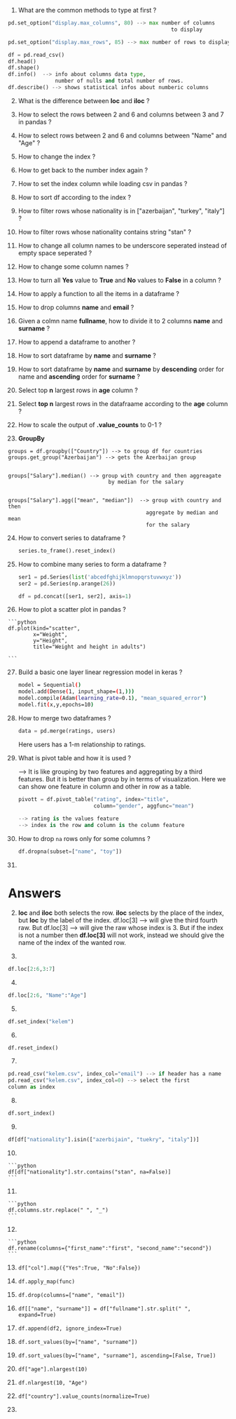1. What are the common methods to type at first ?

```python
pd.set_option("display.max_columns", 80) --> max number of columns 
                                                    to display

pd.set_option("display.max_rows", 85) --> max number of rows to display

df = pd.read_csv()
df.head()
df.shape()
df.info()  --> info about columns data type, 
               number of nulls and total number of rows.
df.describe() --> shows statistical infos about numberic columns
```

2. What is the difference between **loc** and **iloc** ?

3. How to select the rows between 2 and 6 and columns between 3 and 7 in pandas ?

4. How to select rows between 2 and 6 and columns between "Name" and "Age" ?

5. How to change the index ?

6. How to get back to the number index again ?

7. How to set the index column while loading csv in pandas ?

8. How to sort df according to the index ?

9. How to filter rows whose nationality is in ["azerbaijan", "turkey", "italy"] ? 

10. How to filter rows whose nationality contains string "stan" ?

11. How to change all column names to be underscore seperated instead of empty space seperated ?

12. How to change some column names ?

13. How to turn all **Yes** value to **True** and **No** values to **False** in a column ?

14. How to apply a function to all the items in a dataframe ?

15. How to drop columns **name** and **email** ?

16. Given a colmn name **fullname**, how to divide it to 2 columns **name** and **surname** ?

17. How to append a dataframe to another ?

18. How to sort dataframe by **name** and **surname** ?

19. How to sort dataframe by **name** and **surname** by **descending** order for name and **ascending** order for **surname** ? 

20. Select top **n** largest rows in **age** column ?

21. Select **top n** largest rows in the datafraame according to the **age** column ?

22. How to scale the output of **.value\_counts** to 0-1 ?

23. **GroupBy**

```
groups = df.groupby(["Country"]) --> to group df for countries
groups.get_group("Azerbaijan") --> gets the Azerbaijan group


groups["Salary"].median() --> group with country and then aggreagate 
                                by median for the salary


groups["Salary"].agg(["mean", "median"])  --> group with country and then
                                            aggregate by median and mean
                                            for the salary
```

24. How to convert series to dataframe ?

    ```python
    series.to_frame().reset_index()
    ```

25. How to combine many series to form a dataframe ?

    ```python
    ser1 = pd.Series(list('abcedfghijklmnopqrstuvwxyz'))
    ser2 = pd.Series(np.arange(26))
    
    df = pd.concat([ser1, ser2], axis=1)
    ```

26.  How to plot a scatter plot in pandas ?

    ```python
    df.plot(kind="scatter",
            x="Weight",
            y="Height",
            title="Weight and height in adults")
    
    ```

27. Build a basic one layer linear regression model in keras ?

    ```bash
    model = Sequential()
    model.add(Dense(1, input_shape=(1,)))
    model.compile(Adam(learning_rate=0.1), "mean_squared_error")
    model.fit(x,y,epochs=10)
    ```

28. How to merge two dataframes ?

    ```python
    data = pd.merge(ratings, users)
    ```

    Here users has a 1-m relationship to ratings.

29. What is pivot table and how it is used ?

    --> It is like grouping by two features and aggregating by a third features. But it is better than group by in terms of visualization. Here we can show one feature in column and other in row as a table.

    ```python
    pivott = df.pivot_table("rating", index="title", 
    						column="gender", aggfunc="mean")
    						
    --> rating is the values feature
    --> index is the row and column is the column feature
    ```

30. How to drop `na` rows only for some columns ? 

    ```python
    df.dropna(subset=["name", "toy"])
    ```

31. 







# Answers

2. **loc** and **iloc** both selects the row. **iloc** selects by the place of the index, but **loc** by the label of the index. df.loc[3] --> will give the third fourth raw. But df.loc[3] --> will give the raw whose index is 3. But if the index is not a number then **df.loc[3]** will not work, instead we should give the name of the index of the wanted row.

3. 
   
   ```python
   df.loc[2:6,3:7]
   ```
   
4. 
   
   ```python
   df.loc[2:6, "Name":"Age"]
   ```
   
5. 
   
   ```python
   df.set_index("kelem")
   ```
   
6. 
   
   ```python
   df.reset_index()
   ```
   
7. 
   
   ```python
   pd.read_csv("kelem.csv", index_col="email") --> if header has a name
   pd.read_csv("kelem.csv", index_col=0) --> select the first 
   column as index
   ```
   
8. 
   
   ```python
   df.sort_index()
   ```
   
9. 
   
   ```python
   df[df["nationality"].isin(["azerbijain", "tuekry", "italy"])]
   ```
   
10. 
    
    ```python
    df[df["nationality"].str.contains("stan", na=False)]
    ```
    
11. 
    
    ```python
    df.columns.str.replace(" ", "_")
    ```
    
12. 
    
    ```python
    df.rename(columns={"first_name":"first", "second_name":"second"})
    ```
    
13. ```
    df["col"].map({"Yes":True, "No":False})
    ```

14. ```
    df.apply_map(func)
    ```

15. ```
    df.drop(columns=["name", "email"])
    ```

16. ```
    df[["name", "surname"]] = df["fullname"].str.split(" ", expand=True)
    ```

17. ```
    df.append(df2, ignore_index=True)
    ```

18. ```
    df.sort_values(by=["name", "surname"])
    ```

19. ```
    df.sort_values(by=["name", "surname"], ascending=[False, True])
    ```

20. ```
    df["age"].nlargest(10)
    ```

21. ```
    df.nlargest(10, "Age")
    ```

22. ```
    df["country"].value_counts(normalize=True)
    ```

23. 
